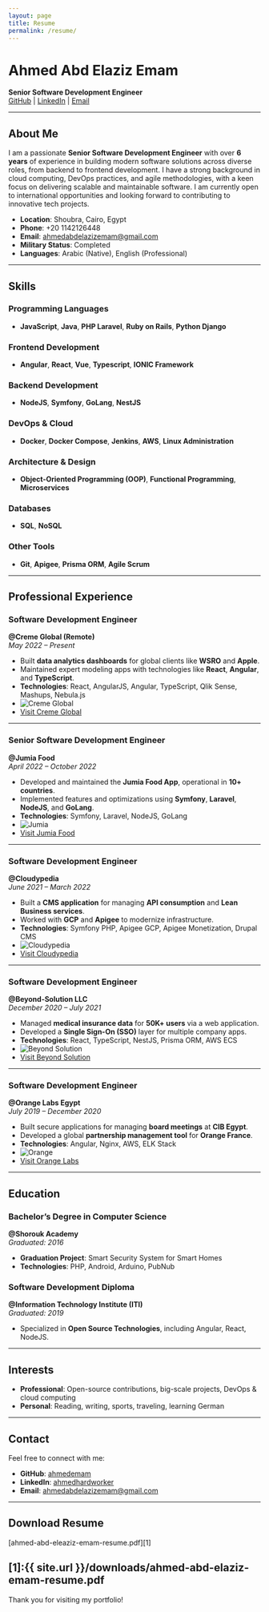 ```yaml
---
layout: page
title: Resume
permalink: /resume/
---
```


# Ahmed Abd Elaziz Emam  

**Senior Software Development Engineer**  
[GitHub](https://github.com/ahmedemam) | [LinkedIn](https://www.linkedin.com/in/ahmedhardworker/) | [Email](mailto:ahmedabdelazizemam@gmail.com)

---

## About Me  
I am a passionate **Senior Software Development Engineer** with over **6 years** of experience in building modern software solutions across diverse roles, from backend to frontend development. I have a strong background in cloud computing, DevOps practices, and agile methodologies, with a keen focus on delivering scalable and maintainable software. I am currently open to international opportunities and looking forward to contributing to innovative tech projects.

- **Location**: Shoubra, Cairo, Egypt  
- **Phone**: +20 1142126448 
- **Email**: [ahmedabdelazizemam@gmail.com](mailto:ahmedabdelazizemam@gmail.com)  
- **Military Status**: Completed  
- **Languages**: Arabic (Native), English (Professional)  

---

## Skills  

### Programming Languages
- **JavaScript**, **Java**, **PHP Laravel**, **Ruby on Rails**, **Python Django**

### Frontend Development
- **Angular**, **React**, **Vue**, **Typescript**, **IONIC Framework**

### Backend Development
- **NodeJS**, **Symfony**, **GoLang**, **NestJS**

### DevOps & Cloud
- **Docker**, **Docker Compose**, **Jenkins**, **AWS**, **Linux Administration**

### Architecture & Design
- **Object-Oriented Programming (OOP)**, **Functional Programming**, **Microservices**

### Databases
- **SQL**, **NoSQL**

### Other Tools
- **Git**, **Apigee**, **Prisma ORM**, **Agile Scrum**

---

## Professional Experience  

### **Software Development Engineer**  
**@Creme Global (Remote)**  
*May 2022 – Present*  
- Built **data analytics dashboards** for global clients like **WSRO** and **Apple**.  
- Maintained expert modeling apps with technologies like **React**, **Angular**, and **TypeScript**.  
- **Technologies**: React, AngularJS, Angular, TypeScript, Qlik Sense, Mashups, Nebula.js  
- ![Creme Global](https://cremeglobal.com/favicon.ico)  
- [Visit Creme Global](https://cremeglobal.com/)

---

### **Senior Software Development Engineer**  
**@Jumia Food**  
*April 2022 – October 2022*  
- Developed and maintained the **Jumia Food App**, operational in **10+ countries**.  
- Implemented features and optimizations using **Symfony**, **Laravel**, **NodeJS**, and **GoLang**.  
- **Technologies**: Symfony, Laravel, NodeJS, GoLang  
- ![Jumia](https://food.jumia.com.eg/images/jumia-logo.png)  
- [Visit Jumia Food](https://food.jumia.com.eg/)

---

### **Software Development Engineer**  
**@Cloudypedia**  
*June 2021 – March 2022*  
- Built a **CMS application** for managing **API consumption** and **Lean Business services**.  
- Worked with **GCP** and **Apigee** to modernize infrastructure.  
- **Technologies**: Symfony PHP, Apigee GCP, Apigee Monetization, Drupal CMS  
- ![Cloudypedia](https://www.cloudypedia.com/favicon.ico)  
- [Visit Cloudypedia](https://www.cloudypedia.com/)

---

### **Software Development Engineer**  
**@Beyond-Solution LLC**  
*December 2020 – July 2021*  
- Managed **medical insurance data** for **50K+ users** via a web application.  
- Developed a **Single Sign-On (SSO)** layer for multiple company apps.  
- **Technologies**: React, TypeScript, NestJS, Prisma ORM, AWS ECS  
- ![Beyond Solution](https://www.beyond-solution.com/logo.png)  
- [Visit Beyond Solution](https://www.beyond-solution.com/)

---

### **Software Development Engineer**  
**@Orange Labs Egypt**  
*July 2019 – December 2020*  
- Built secure applications for managing **board meetings** at **CIB Egypt**.  
- Developed a global **partnership management tool** for **Orange France**.  
- **Technologies**: Angular, Nginx, AWS, ELK Stack  
- ![Orange](https://www.orange.com/sites/default/files/styles/logos_header/public/orange-logo.png)  
- [Visit Orange Labs](https://www.orange.com/)

---

## Education  

### **Bachelor’s Degree in Computer Science**  
**@Shorouk Academy**  
*Graduated: 2016*  
- **Graduation Project**: Smart Security System for Smart Homes  
- **Technologies**: PHP, Android, Arduino, PubNub  

### **Software Development Diploma**  
**@Information Technology Institute (ITI)**  
*Graduated: 2019*  
- Specialized in **Open Source Technologies**, including Angular, React, NodeJS.  

---

## Interests  
- **Professional**: Open-source contributions, big-scale projects, DevOps & cloud computing  
- **Personal**: Reading, writing, sports, traveling, learning German  

---


## Contact  
Feel free to connect with me:  
- **GitHub**: [ahmedemam](https://github.com/ahmedemam)  
- **LinkedIn**: [ahmedhardworker](https://www.linkedin.com/in/ahmedhardworker/)  
- **Email**: [ahmedabdelazizemam@gmail.com](mailto:ahmedabdelazizemam@gmail.com)
---
## Download Resume
[ahmed-abd-eleaziz-emam-resume.pdf][1]

[1]:{{ site.url }}/downloads/ahmed-abd-elaziz-emam-resume.pdf
---

Thank you for visiting my portfolio!

